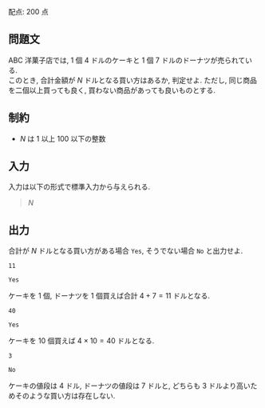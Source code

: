 配点: $200$ 点

## 問題文

ABC 洋菓子店では, $1$ 個 $4$ ドルのケーキと $1$ 個 $7$ ドルのドーナツが売られている.<br>
このとき, 合計金額が $N$ ドルとなる買い方はあるか, 判定せよ. ただし, 同じ商品を二個以上買っても良く, 買わない商品があっても良いものとする.  

## 制約

- $N$ は $1$ 以上 $100$ 以下の整数

## 入力

入力は以下の形式で標準入力から与えられる.  

> $N$

## 出力

合計が $N$ ドルとなる買い方がある場合 `Yes`, そうでない場合 `No` と出力せよ.  

```input1
11
```

```output1
Yes
```

ケーキを $1$ 個, ドーナツを $1$ 個買えば合計 $4 + 7 = 11$ ドルとなる.  

```input2
40
```

```output2
Yes
```

ケーキを $10$ 個買えば $4 \times 10 = 40$ ドルとなる.  

```input3
3
```

```output3
No
```

ケーキの値段は $4$ ドル, ドーナツの値段は $7$ ドルと, どちらも $3$ ドルより高いためそのような買い方は存在しない.